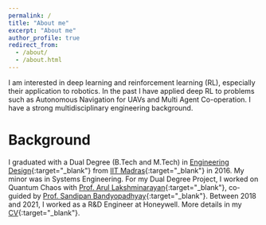 ```yaml
---
permalink: /
title: "About me"
excerpt: "About me"
author_profile: true
redirect_from: 
  - /about/
  - /about.html
---
```

I am interested in deep learning and reinforcement learning (RL), especially their application to robotics. In the past I have applied deep RL to problems such as Autonomous Navigation for UAVs and Multi Agent Co-operation. I have a strong multidisciplinary engineering background.

Background
======
I graduated with a Dual Degree (B.Tech and M.Tech) in [Engineering Design](https://ed.iitm.ac.in){:target="_blank"} from [IIT Madras](https://www.iitm.ac.in/){:target="_blank"} in 2016. My minor was in Systems Engineering. For my Dual Degree Project, I worked on Quantum Chaos with [Prof. Arul Lakshminarayan](https://physics.iitm.ac.in/~arul/index.html){:target="_blank"}, co-guided by [Prof. Sandipan Bandyopadhyay](https://ed.iitm.ac.in/~sandipan/){:target="_blank"}.
Between 2018 and 2021, I worked as a R&D Engineer at Honeywell. More details in my [CV](https://adi3e08.github.io/files/cv.pdf){:target="_blank"}.
